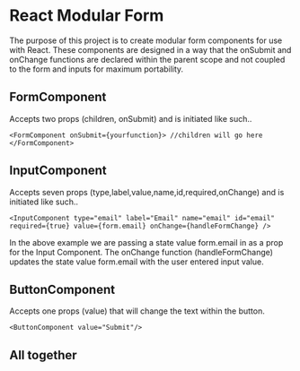 # React Modular Form
The purpose of this project is to create modular form components for use with React. These components are designed in a way that the onSubmit and onChange functions are declared within the parent scope and not coupled to the form and inputs for maximum portability.

## FormComponent
Accepts two props (children, onSubmit) and is initiated like such..

`
<FormComponent onSubmit={yourfunction}>
//children will go here
</FormComponent>
`

## InputComponent
Accepts seven props (type,label,value,name,id,required,onChange) and is initiated like such..

`
<InputComponent
          type="email"
          label="Email"
          name="email"
          id="email"
          required={true}
          value={form.email}
          onChange={handleFormChange} />
`

In the above example we are passing a state value form.email in as a prop for the Input Component. The onChange function (handleFormChange) updates the state value form.email with the user entered input value.

## ButtonComponent
Accepts one props (value) that will change the text within the button.

`
<ButtonComponent value="Submit"/>
`

## All together

<code>
<FormComponent onSubmit={formSubmit}>
<InputComponent
          type="email"
          label="Email"
          name="email"
          id="email"
          required={true}
          value={form.email}
          onChange={handleFormChange} />

<InputComponent
          type="password"
          label="Password"
          name="password"
          id="password"
          required={true}
          value={form.password}
          onChange={handleFormChange} />

<ButtonComponent value="Submit"/>
</FormComponent>
</code>